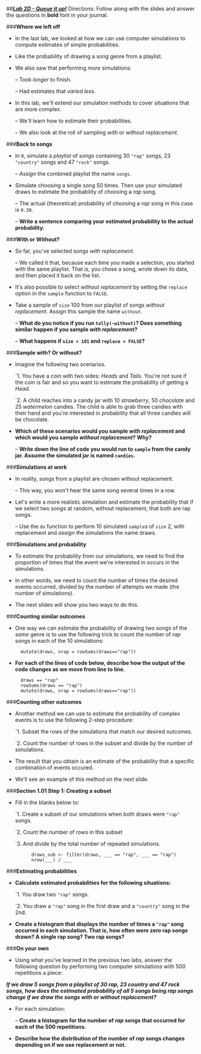 ##***<u>Lab 2D - Queue it up!</u>***
Directions: Follow along with the slides and answer the questions in **bold** font in your journal.

###**Where we left off**
* In the last lab, we looked at how we can use computer simulations to compute estimates of
simple probabilities.

* Like the probability of drawing a song genre from a playlist.

* We also saw that performing *more* simulations:

    – Took *longer* to finish.

    – Had estimates that *varied less*.

* In this lab, we'll extend our simulation methods to cover situations that are more complex.

    – We'll learn how to estimate their probabilities.

    – We also look at the roll of sampling *with* or *without replacement*.

###**Back to songs**
* In ```R```, simulate a *playlist* of *songs* containing 30 ```"rap"``` songs, 23 ```"country"``` songs and 47 ```"rock"```
songs.

    – *Assign* the combined playlist the name ```songs```.

* Simulate choosing a single song 50 times. Then use your simulated draws to estimate the
probability of choosing a *rap* song.

    – The actual (theoretical) probability of choosing a *rap* song in this case is ```0.30```.

    – **Write a sentence comparing your estimated probability to the actual probability.**

###**With or Without?**
* So far, you've selected songs *with replacement*.

    – We called it that, because each time you made a selection, you started with the same
    playlist. That is, you chose a song, wrote down its data, and then placed it back on the
    list.

* It's also possible to select *without replacement* by setting the ```replace``` option in the ```sample```
function to ```FALSE```.

* Take a sample of ```size``` 100 from our playlist of songs *without replacement*. Assign this sample the
name ```without```.

    – **What do you notice if you run `tally(~without)`? Does something similar happen if
    you sample *with replacement*?**

    – **What happens if ```size = 101``` and ```replace = FALSE```?**
    
###**Sample with? Or without?**

* Imagine the following two scenarios.

    `1. You have a coin with two sides: *Heads* and *Tails*. You're not sure if the coin is fair and so
        you want to estimate the probability of getting a *Head*.

    `2. A child reaches into a candy jar with 10 *strawberry*, 50 *chocolate* and 25 *watermelon*
        candies. The child is able to grab three candies with their hand and you're interested in
        probability that all three candies will be chocolate.

* **Which of these scenarios would you sample *with replacement* and which would you
sample *without replacement*? Why?**

    – **Write down the line of code you would run to ```sample``` from the candy jar. Assume
    the simulated jar is named ```candies```.**

###**Simulations at work**
* In reality, songs from a playlist are chosen without replacement.

    – This way, you won't hear the same song several times in a row.

* Let's write a more realistic simulation and estimate the probability that if we select two songs at
random, without replacement, that both are rap songs.

    – Use the ```do``` function to perform 10 simulated ```sample```s of ```size``` 2, with replacement and
    *assign* the simulations the name draws.

###**Simulations and probability**
* To estimate the probability from our simulations, we need to find the proportion of times that the
event we're interested in occurs in the simulations.

* In other words, we need to count the number of times the desired events occurred, divided by the
number of attempts we made (the number of simulations).

* The next slides will show you two ways to do this.

###**Counting similar outcomes**

* One way we can estimate the probability of drawing two songs of the *same* genre is to use the
following trick to count the number of *rap* songs in each of the 10 simulations:

        mutate(draws, nrap = rowSums(draws=="rap"))

* **For each of the lines of code below, describe how the output of the code changes as we
move from line to line.**

        draws == "rap"
        rowSums(draws == "rap")
        mutate(draws, nrap = rowSums(draws=="rap"))

###**Counting other outcomes**
* Another method we can use to estimate the probability of complex events is to use the following
2-step procedure:

    `1. Subset the rows of the simulations that match our desired outcomes.

    `2. Count the number of rows in the subset and divide by the number of simulations.

* The result that you obtain is an estimate of the probability that a specific combination of events
occured.

* We'll see an example of this method on the next slide.

###**Section 1.01 Step 1: Creating a subset**
* Fill in the blanks below to:

    `1. Create a subset of our simulations when both draws were ```"rap"``` songs.

    `2. Count the number of rows in this subset

    `3. And divide by the total number of repeated simulations.

            draws_sub <- filter(draws, ___ == "rap", ___ == "rap")
            nrow(___) / ___


###**Estimating probabilities**

* **Calculate estimated probabilities for the following situations:**

    `1. You draw two ```"rap"``` songs.

    `2. You draw a ```"rap"``` song in the first draw and a ```"country"``` song in the 2nd.

* **Create a histogram that displays the number of times a ```"rap"``` song occurred in each
simulation. That is, how often were zero rap songs drawn? A single rap song? Two rap
songs?**

###**On your own**

* Using what you've learned in the previous two labs, answer the following question by performing
two computer simulations with 500 repetitions a piece:

***If we draw 5 songs from a playlist of 30 rap, 23 country and 47 rock songs, how does the
estimated probability of all 5 songs being rap songs change if we draw the songs with or without
replacement?***

* For each simulation:

    – **Create a histogram for the number of *rap* songs that occurred for each of the 500
    repetitions.**

* **Describe how the distribution of the number of *rap* songs changes depending on if we use
replacement or not.**